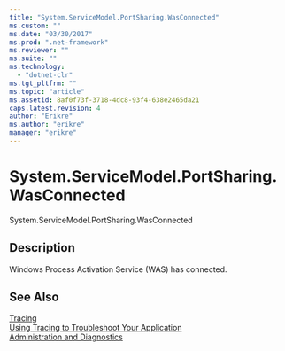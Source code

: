 ```yaml
---
title: "System.ServiceModel.PortSharing.WasConnected"
ms.custom: ""
ms.date: "03/30/2017"
ms.prod: ".net-framework"
ms.reviewer: ""
ms.suite: ""
ms.technology: 
  - "dotnet-clr"
ms.tgt_pltfrm: ""
ms.topic: "article"
ms.assetid: 8af0f73f-3718-4dc8-93f4-638e2465da21
caps.latest.revision: 4
author: "Erikre"
ms.author: "erikre"
manager: "erikre"
---
```

# System.ServiceModel.PortSharing.WasConnected
System.ServiceModel.PortSharing.WasConnected  
  
## Description  
 Windows Process Activation Service (WAS) has connected.  
  
## See Also  
 [Tracing](../../../../../docs/framework/wcf/diagnostics/tracing/index.md)   
 [Using Tracing to Troubleshoot Your Application](../../../../../docs/framework/wcf/diagnostics/tracing/using-tracing-to-troubleshoot-your-application.md)   
 [Administration and Diagnostics](../../../../../docs/framework/wcf/diagnostics/index.md)
